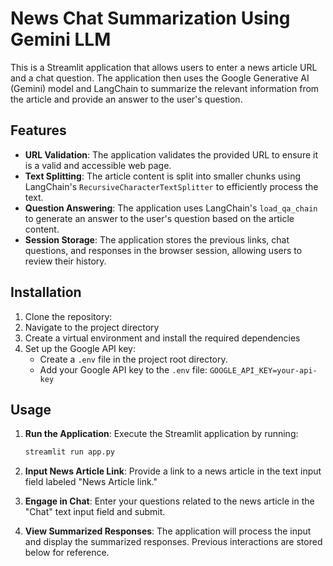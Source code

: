 # News Chat Summarization Using Gemini LLM

This is a Streamlit application that allows users to enter a news article URL and a chat question. The application then uses the Google Generative AI (Gemini) model and LangChain to summarize the relevant information from the article and provide an answer to the user's question.

## Features

- **URL Validation**: The application validates the provided URL to ensure it is a valid and accessible web page.
- **Text Splitting**: The article content is split into smaller chunks using LangChain's `RecursiveCharacterTextSplitter` to efficiently process the text.
- **Question Answering**: The application uses LangChain's `load_qa_chain` to generate an answer to the user's question based on the article content.
- **Session Storage**: The application stores the previous links, chat questions, and responses in the browser session, allowing users to review their history.


## Installation

1. Clone the repository:
2. Navigate to the project directory
3. Create a virtual environment and install the required dependencies
4. Set up the Google API key:
   - Create a `.env` file in the project root directory.
   - Add your Google API key to the `.env` file: `GOOGLE_API_KEY=your-api-key`

## Usage

1. **Run the Application**: Execute the Streamlit application by running:
    ```bash
    streamlit run app.py
    ```

2. **Input News Article Link**: Provide a link to a news article in the text input field labeled "News Article link."

3. **Engage in Chat**: Enter your questions related to the news article in the "Chat" text input field and submit.

4. **View Summarized Responses**: The application will process the input and display the summarized responses. Previous interactions are stored below for reference.

